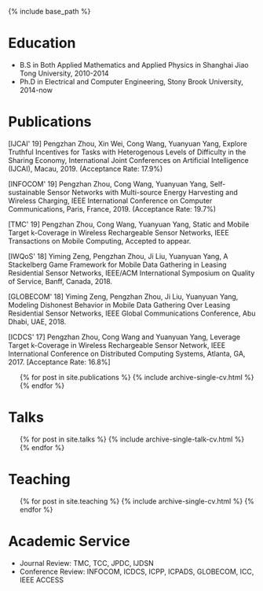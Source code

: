 

{% include base_path %}

Education
======
* B.S in Both Applied Mathematics and Applied Physics in Shanghai Jiao Tong University, 2010-2014
* Ph.D in Electrical and Computer Engineering, Stony Brook University, 2014-now



Publications
======
[IJCAI' 19] Pengzhan Zhou, Xin Wei, Cong Wang, Yuanyuan Yang, Explore Truthful Incentives for Tasks with Heterogenous Levels of Difficulty in the Sharing Economy, International Joint Conferences on Artificial Intelligence (IJCAI), Macau, 2019. (Acceptance Rate: 17.9%)

[INFOCOM' 19] Pengzhan Zhou, Cong Wang, Yuanyuan Yang, Self-sustainable Sensor Networks with Multi-source Energy Harvesting and Wireless Charging, IEEE International Conference on Computer Communications, Paris, France, 2019. (Acceptance Rate: 19.7%)

[TMC' 19] Pengzhan Zhou, Cong Wang, Yuanyuan Yang, Static and Mobile Target k-Coverage in Wireless Rechargeable Sensor Networks, IEEE Transactions on Mobile Computing, Accepted to appear.

[IWQoS' 18] Yiming Zeng, Pengzhan Zhou, Ji Liu, Yuanyuan Yang, A Stackelberg Game Framework for Mobile Data Gathering in Leasing Residential Sensor Networks,  IEEE/ACM International Symposium on Quality of Service, Banff, Canada, 2018.

[GLOBECOM' 18] Yiming Zeng, Pengzhan Zhou, Ji Liu, Yuanyuan Yang, Modeling Dishonest Behavior in Mobile Data Gathering Over Leasing Residential Sensor Networks, IEEE Global Communications Conference, Abu Dhabi, UAE, 2018.

[ICDCS' 17] Pengzhan Zhou, Cong Wang and Yuanyuan Yang, Leverage Target k-Coverage in Wireless Rechargeable Sensor Network, IEEE International Conference on Distributed Computing Systems, Atlanta, GA, 2017. [Acceptance Rate: 16.8%]

  <ul>{% for post in site.publications %}
    {% include archive-single-cv.html %}
  {% endfor %}</ul>
  
Talks
======
  <ul>{% for post in site.talks %}
    {% include archive-single-talk-cv.html %}
  {% endfor %}</ul>
  
Teaching
======
  <ul>{% for post in site.teaching %}
    {% include archive-single-cv.html %}
  {% endfor %}</ul>
  
Academic Service
======
* Journal Review: TMC, TCC, JPDC, IJDSN
* Conference Review: INFOCOM, ICDCS, ICPP, ICPADS, GLOBECOM, ICC, IEEE ACCESS
